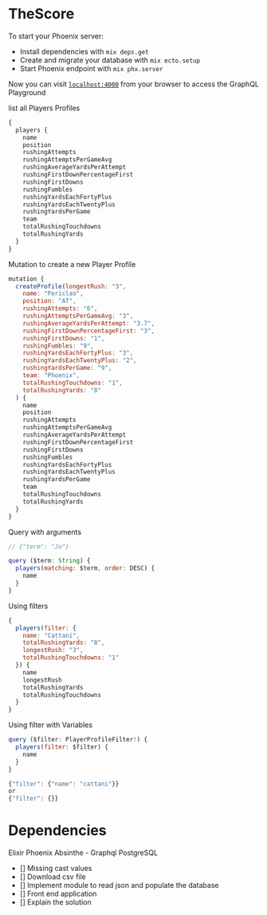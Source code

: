 # TheScore

To start your Phoenix server:

  * Install dependencies with `mix deps.get`
  * Create and migrate your database with `mix ecto.setup`
  * Start Phoenix endpoint with `mix phx.server`

Now you can visit [`localhost:4000`](http://localhost:4000/graphiql) from your browser to
access the GraphQL Playground

list all Players Profiles
```javascript
{
  players {
    name
    position
    rushingAttempts
    rushingAttemptsPerGameAvg
    rushingAverageYardsPerAttempt
    rushingFirstDownPercentageFirst
    rushingFirstDowns
    rushingFumbles
    rushingYardsEachFortyPlus
    rushingYardsEachTwentyPlus
    rushingYardsPerGame
    team
    totalRushingTouchdowns
    totalRushingYards
  }
}
```

Mutation to create a new Player Profile
```javascript
mutation {
  createProfile(longestRush: "3",
    name: "Periclao",
    position: "AT",
    rushingAttempts: "6",
    rushingAttemptsPerGameAvg: "3",
    rushingAverageYardsPerAttempt: "3.7",
    rushingFirstDownPercentageFirst: "3",
    rushingFirstDowns: "1",
    rushingFumbles: "9",
    rushingYardsEachFortyPlus: "3",
    rushingYardsEachTwentyPlus: "2",
    rushingYardsPerGame: "9",
    team: "Phoenix",
    totalRushingTouchdowns: "1",
    totalRushingYards: "8"
  ) {
    name
    position
    rushingAttempts
    rushingAttemptsPerGameAvg
    rushingAverageYardsPerAttempt
    rushingFirstDownPercentageFirst
    rushingFirstDowns
    rushingFumbles
    rushingYardsEachFortyPlus
    rushingYardsEachTwentyPlus
    rushingYardsPerGame
    team
    totalRushingTouchdowns
    totalRushingYards
  }
}
```

Query with arguments
```javascript
// {"term": "Jo"}

query ($term: String) {
  players(matching: $term, order: DESC) {
    name
  }
}
```

Using filters
```javascript
{
  players(filter: {
    name: "Cattani",
    totalRushingYards: "8",
    longestRush: "3",
    totalRushingTouchdowns: "1"
  }) {
    name
    longestRush
    totalRushingYards
    totalRushingTouchdowns
  }
}
```

Using filter with Variables
```javascript
query ($filter: PlayerProfileFilter!) {
  players(filter: $filter) {
    name
  }
}

{"filter": {"name": "cattani"}}
or
{"filter": {}}
```

# Dependencies
Elixir
Phoenix
Absinthe - Graphql
PostgreSQL

- [] Missing cast values
- [] Download csv file
- [] Implement module to read json and populate the database
- [] Front end application
- [] Explain the solution
